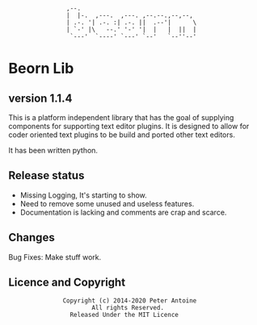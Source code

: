 
                    ,--.
                    |  |-.  ,---.  ,---. ,--.--.,--,--,
                    | .-. '| .-. :| .-. ||  .--'|      \
                    | `-' |\   --.' '-' '|  |   |  ||  |
                     `---'  `----' `---' `--'   `--''--'

# Beorn Lib #
## version 1.1.4 ##

This is a platform independent library that has the goal of supplying components for supporting
text editor plugins. It is designed to allow for coder oriented text plugins to be build and
ported other text editors.

It has been written python.

## Release status ##
- Missing Logging, It's starting to show.
- Need to remove some unused and useless features.
- Documentation is lacking and comments are crap and scarce.

## Changes ##
Bug Fixes: Make stuff work.

## Licence and Copyright ##
                   Copyright (c) 2014-2020 Peter Antoine
                           All rights Reserved.
                     Released Under the MIT Licence

